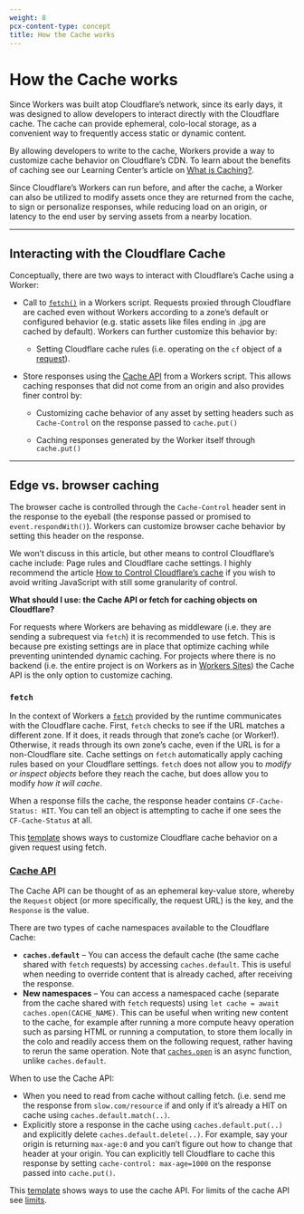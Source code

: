 ```yaml
---
weight: 8
pcx-content-type: concept
title: How the Cache works
---
```


# How the Cache works

Since Workers was built atop Cloudflare’s network, since its early days, it was designed to allow developers to interact directly with the Cloudflare cache. The cache can provide ephemeral, colo-local storage, as a convenient way to frequently access static or dynamic content.

By allowing developers to write to the cache, Workers provide a way to customize cache behavior on Cloudflare’s CDN. To learn about the benefits of caching see our Learning Center’s article on [What is Caching?](https://www.cloudflare.com/learning/cdn/what-is-caching/).

Since Cloudflare’s Workers can run before, and after the cache, a Worker can also be utilized to modify assets once they are returned from the cache, to sign or personalize responses, while reducing load on an origin, or latency to the end user by serving assets from a nearby location.

---

## Interacting with the Cloudflare Cache

Conceptually, there are two ways to interact with Cloudflare’s Cache using a Worker:

- Call to [`fetch()`](/workers/runtime-apis/fetch/) in a Workers script. Requests proxied through Cloudflare are cached even without Workers according to a zone’s default or configured behavior (e.g. static assets like files ending in .jpg are cached by default). Workers can further customize this behavior by:

  - Setting Cloudflare cache rules (i.e. operating on the `cf` object of a [request](/workers/runtime-apis/request/)).

- Store responses using the [Cache API](/workers/runtime-apis/cache/) from a Workers script. This allows caching responses that did not come from an origin and also provides finer control by:

  - Customizing cache behavior of any asset by setting headers such as `Cache-Control` on the response passed to `cache.put()`

  - Caching responses generated by the Worker itself through `cache.put()`

---

## Edge vs. browser caching

The browser cache is controlled through the `Cache-Control` header sent in the response to the eyeball (the response passed or promised to `event.respondWith()`). Workers can customize browser cache behavior by setting this header on the response.

We won’t discuss in this article, but other means to control Cloudflare’s cache include: Page rules and Cloudflare cache settings. I highly recommend the article [How to Control Cloudflare’s cache](https://support.cloudflare.com/hc/en-us/articles/202775670) if you wish to avoid writing JavaScript with still some granularity of control.

**What should I use: the Cache API or fetch for caching objects on Cloudflare?**

For requests where Workers are behaving as middleware (i.e. they are sending a subrequest via `fetch`) it is recommended to use fetch. This is because pre existing settings are in place that optimize caching while preventing unintended dynamic caching. For projects where there is no backend (i.e. the entire project is on Workers as in [Workers Sites](/workers/platform/sites/)) the Cache API is the only option to customize caching.

### `fetch`

In the context of Workers a [`fetch`](/workers/runtime-apis/fetch/) provided by the runtime communicates with the Cloudflare cache. First, `fetch` checks to see if the URL matches a different zone. If it does, it reads through that zone’s cache (or Worker!). Otherwise, it reads through its own zone’s cache, even if the URL is for a non-Cloudflare site. Cache settings on `fetch` automatically apply caching rules based on your Cloudflare settings. `fetch` does not allow you to _modify or inspect objects_ before they reach the cache, but does allow you to modify _how it will cache_.

When a response fills the cache, the response header contains `CF-Cache-Status: HIT`. You can tell an object is attempting to cache if one sees the `CF-Cache-Status` at all.

This [template](/workers/examples/cache-using-fetch/) shows ways to customize Cloudflare cache behavior on a given request using fetch.

### [Cache API](/workers/runtime-apis/cache/)

The Cache API can be thought of as an ephemeral key-value store, whereby the `Request` object (or more specifically, the request URL) is the key, and the `Response` is the value.

There are two types of cache namespaces available to the Cloudflare Cache:

- **`caches.default`** – You can access the default cache (the same cache shared with `fetch` requests) by accessing `caches.default`. This is useful when needing to override content that is already cached, after receiving the response.
- **New namespaces** – You can access a namespaced cache (separate from the cache shared with `fetch` requests) using `let cache = await caches.open(CACHE_NAME)`. This can be useful when writing new content to the cache, for example after running a more compute heavy operation such as parsing HTML or running a computation, to store them locally in the colo and readily access them on the following request, rather having to rerun the same operation. Note that [`caches.open`](https://developer.mozilla.org/en-US/docs/Web/API/CacheStorage/open) is an async function, unlike `caches.default`.

When to use the Cache API:

- When you need to read from cache without calling fetch. (i.e. send me the response from `slow.com/resource` if and only if it’s already a HIT on cache using `caches.default.match(..)`.
- Explicitly store a response in the cache using `caches.default.put(..)` and explicitly delete `caches.default.delete(..)`. For example, say your origin is returning `max-age:0` and you can’t figure out how to change that header at your origin. You can explicitly tell Cloudflare to cache this response by setting `cache-control: max-age=1000` on the response passed into `cache.put()`.

This [template](/workers/examples/cache-api/) shows ways to use the cache API. For limits of the cache API see [limits](/workers/platform/limits/#cache-api-limits).
